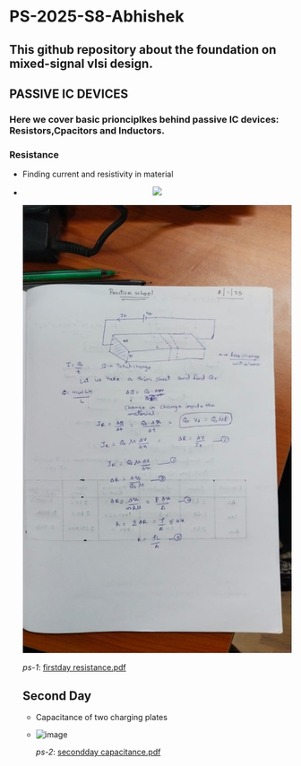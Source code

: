 # PS-2025-S8-Abhishek
## This github repository about the foundation on mixed-signal vlsi design.
## PASSIVE IC DEVICES
### Here we cover basic prionciplkes behind passive IC devices: Resistors,Cpacitors and Inductors.
### Resistance

- Finding current and resistivity in material
- <p align="center">
  <img src="![image](https://github.com/user-attachments/assets/8e6408a0-07bd-4d3a-b83d-36e1f8f5cb6d)
">
</p>

<img src="docs/WhatsApp Image 2025-01-09 at 11.28.12_a9e2c784.jpg" alt="Diagram" width="800" height="800">



*ps-1*: [firstday resistance.pdf](https://www.dropbox.com/scl/fi/d346jb7r3z6xbblazyoxk/WhatsApp-Image-2025-01-09-at-11.28.12_a9e2c784.pdf?rlkey=li5fka6ik4l8pv1ra3ynxgc9c&st=opyjfgl1&dl=0)
## Second Day
- Capacitance of two charging plates
- ![image](https://github.com/user-attachments/assets/08131eaf-4c4a-4d76-b19b-7e27a5bdc407)

  *ps-2*: [secondday capacitance.pdf](https://www.dropbox.com/scl/fi/hjrkndgx4u982u7d9e87i/day2-ps.pdf?rlkey=pe8y32gs2lkz8uo831cdsf12l&st=cempfqmy&dl=0)
  
